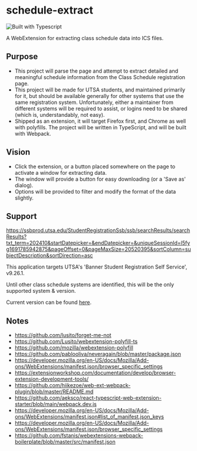 # schedule-extract

![Built with Typescript](https://shields.io/badge/TypeScript-3178C6?logo=TypeScript&logoColor=FFF&style=flat-square)

A WebExtension for extracting class schedule data into ICS files.

## Purpose

- This project will parse the page and attempt to extract detailed and meaningful schedule information
  from the Class Schedule registration page.
- This project will be made for UTSA students, and maintained primarily for it, but should be available
  generally for other systems that use the same registration system. Unfortunately, either a maintainer from different
  systems will be required to assist, or logins need to be shared (which is, understandably, not easy).
- Shipped as an extension, it will target Firefox first, and Chrome as well with polyfills. The project will be
  written in TypeScript, and will be built with Webpack.

## Vision

- Click the extension, or a button placed somewhere on the page to activate a window for extracting data.
- The window will provide a button for easy downloading (or a 'Save as' dialog).
- Options will be provided to filter and modify the format of the data slightly.

## Support

https://ssbprod.utsa.edu/StudentRegistrationSsb/ssb/searchResults/searchResults?txt_term=202410&startDatepicker=&endDatepicker=&uniqueSessionId=l5fyg1691785942875&pageOffset=0&pageMaxSize=20520395&sortColumn=subjectDescription&sortDirection=asc

This application targets UTSA's 'Banner Student Registration Self Service', v9.26.1.

Until other class schedule systems are identified, this will be the only supported system & version.

Current version can be found [here](https://ssbprod.utsa.edu/StudentRegistrationSsb/ssb/about/).

## Notes

- https://github.com/lusito/forget-me-not
- https://github.com/Lusito/webextension-polyfill-ts
- https://github.com/mozilla/webextension-polyfill
- https://github.com/pablooliva/neveragain/blob/master/package.json
- https://developer.mozilla.org/en-US/docs/Mozilla/Add-ons/WebExtensions/manifest.json/browser_specific_settings
- https://extensionworkshop.com/documentation/develop/browser-extension-development-tools/
- https://github.com/hiikezoe/web-ext-webpack-plugin/blob/master/README.md
- https://github.com/aeksco/react-typescript-web-extension-starter/blob/main/webpack.dev.js
- https://developer.mozilla.org/en-US/docs/Mozilla/Add-ons/WebExtensions/manifest.json#list_of_manifest.json_keys
- https://developer.mozilla.org/en-US/docs/Mozilla/Add-ons/WebExtensions/manifest.json/browser_specific_settings
- https://github.com/fstanis/webextensions-webpack-boilerplate/blob/master/src/manifest.json